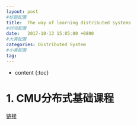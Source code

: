 ```yaml
---
layout: post
#标题配置
title:  The way of learning distributed systems
#时间配置
date:   2017-10-13 15:05:00 +0800
#大类配置
categories: Distributed System
#小类配置
tag: 
---
```


* content
{:toc}

# 1. CMU分布式基础课程
[链接](http://www.cs.cmu.edu/~dga/15-440/S14/syllabus.html)
